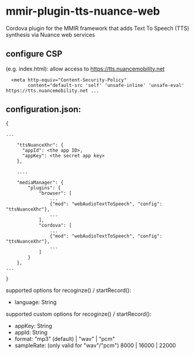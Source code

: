 # mmir-plugin-tts-nuance-web

Cordova plugin for the MMIR framework that adds Text To Speech (TTS) synthesis via Nuance web services


## configure CSP

(e.g. index.html): allow access to https://tts.nuancemobility.net
```
  <meta http-equiv="Content-Security-Policy"
        content="default-src 'self' 'unsafe-inline' 'unsafe-eval' https://tts.nuancemobility.net ...
```


## configuration.json:
```
{

...

	"ttsNuanceXhr": {
      "appId": <the app ID>,
      "appKey": <the secret app key>
    },

	....

	"mediaManager": {
    	"plugins": {
    		"browser": [
    			...
                {"mod": "webAudioTextToSpeech", "config": "ttsNuanceXhr"},
                ...
    		],
    		"cordova": [
    			...
                {"mod": "webAudioTextToSpeech", "config": "ttsNuanceXhr"},
                ...
    		]
    	}
    },
...

}
```

supported options for recoginze() / startRecord():
 * language: String

supported custom options for recoginze() / startRecord():
 * appKey: String
 * appId: String
 * format: "mp3" (default) | "wav" | "pcm"
 * sampleRate: (only valid for "wav"/"pcm") 8000 | 16000 | 22000
